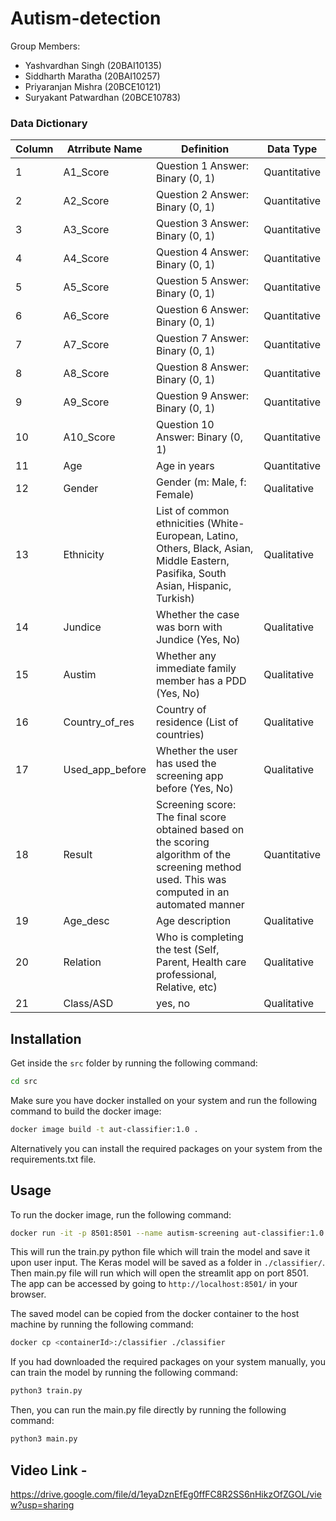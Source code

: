 # Autism-detection

Group Members:
- Yashvardhan Singh (20BAI10135)
- Siddharth Maratha (20BAI10257)
- Priyaranjan Mishra (20BCE10121)
- Suryakant Patwardhan (20BCE10783)

### Data Dictionary 

| Column   | Atrribute Name  	| Definition                                                                                                                                          | Data Type    |
|----------|--------------------|-----------------------------------------------------------------------------------------------------------------------------------------------------|--------------|
| 1        | A1_Score        	| Question 1 Answer: Binary (0, 1)                                                                                                                    | Quantitative |
| 2        | A2_Score        	| Question 2 Answer: Binary (0, 1)                                                                                                                    | Quantitative |
| 3        | A3_Score        	| Question 3 Answer: Binary (0, 1)                                                                                                                    | Quantitative |
| 4        | A4_Score        	| Question 4 Answer: Binary (0, 1)                                                                                                                    | Quantitative |
| 5        | A5_Score        	| Question 5 Answer: Binary (0, 1)                                                                                                                    | Quantitative |
| 6        | A6_Score        	| Question 6 Answer: Binary (0, 1)                                                                                                                    | Quantitative |
| 7        | A7_Score        	| Question 7 Answer: Binary (0, 1)                                                                                                                    | Quantitative |
| 8        | A8_Score        	| Question 8 Answer: Binary (0, 1)                                                                                                                    | Quantitative |
| 9        | A9_Score        	| Question 9 Answer: Binary (0, 1)                                                                                                                    | Quantitative |
| 10       | A10_Score       	| Question 10 Answer: Binary (0,   1)                                                                                                                 | Quantitative |
| 11       | Age             	| Age in years                                                                                                                                        | Quantitative |
| 12       | Gender          	| Gender (m: Male, f: Female)                                                                                                                         | Qualitative  |
| 13       | Ethnicity       	| List of common ethnicities   (White-European, Latino, Others, Black, Asian, Middle Eastern, Pasifika,   South Asian, Hispanic, Turkish)             | Qualitative  |
| 14       | Jundice         	| Whether the case was born with   Jundice (Yes, No)                                                                                                  | Qualitative  |
| 15       | Austim          	| Whether any immediate family   member has a PDD (Yes, No)                                                                                           | Qualitative  |
| 16       | Country_of_res  	| Country of residence (List of   countries)                                                                                                          | Qualitative  |
| 17       | Used_app_before 	| Whether the user has used the   screening app before (Yes, No)                                                                                      | Qualitative  |
| 18       | Result          	| Screening score: The final score   obtained based on the scoring algorithm of the screening method used. This   was computed in an automated manner | Quantitative |
| 19       | Age_desc        	| Age description                                                                                                                                     | Qualitative  |
| 20       | Relation        	| Who is completing the test   (Self, Parent, Health care professional, Relative, etc)                                                                | Qualitative  |
| 21       | Class/ASD       	| yes, no                                                                                                                                             | Qualitative  |


## Installation

Get inside the `src` folder by running the following command:
```bash
cd src
```

Make sure you have docker installed on your system and run the following command to build the docker image:
```bash
docker image build -t aut-classifier:1.0 .
```

Alternatively you can install the required packages on your system from the requirements.txt file.

## Usage

To run the docker image, run the following command:
```bash
docker run -it -p 8501:8501 --name autism-screening aut-classifier:1.0
```
This will run the train.py python file which will train the model and save it upon user input. The Keras model will be saved as a folder in `./classifier/`.
Then main.py file will run which will open the streamlit app on port 8501. The app can be accessed by going to `http://localhost:8501/` in your browser.

The saved model can be copied from the docker container to the host machine by running the following command:
```bash
docker cp <containerId>:/classifier ./classifier
```

If you had downloaded the required packages on your system manually, you can train the model by running the following command:
```bash
python3 train.py
```
Then, you can run the main.py file directly by running the following command:
```bash
python3 main.py
```

## Video Link - 
https://drive.google.com/file/d/1eyaDznEfEg0ffFC8R2SS6nHikzOfZGOL/view?usp=sharing
